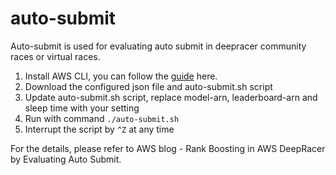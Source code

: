 auto-submit
===========
Auto-submit is used for evaluating auto submit in deepracer community races or virtual races.
1. Install AWS CLI, you can follow the [guide](https://aws.amazon.com/cli/) here.
2. Download the configured json file and auto-submit.sh script
3. Update auto-submit.sh script, replace model-arn, leaderboard-arn and sleep time with your setting
4. Run with command ```./auto-submit.sh```
5. Interrupt the script by ```^Z``` at any time

For the details, please refer to AWS blog - Rank Boosting in AWS DeepRacer by Evaluating Auto Submit.

